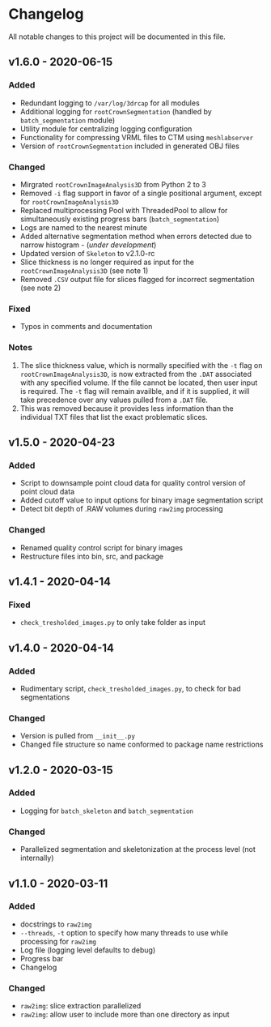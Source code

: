 # Changelog

All notable changes to this project will be documented in this file.

## v1.6.0 - 2020-06-15

### Added

- Redundant logging to `/var/log/3drcap` for all modules
- Additional logging for `rootCrownSegmentation` (handled by `batch_segmentation` module)
- Utility module for centralizing logging configuration
- Functionality for compressing VRML files to CTM using `meshlabserver`
- Version of `rootCrownSegmentation` included in generated OBJ files

### Changed

- Mirgrated `rootCrownImageAnalysis3D` from Python 2 to 3
- Removed `-i` flag support in favor of a single positional argument, except for `rootCrownImageAnalysis3D`
- Replaced multiprocessing Pool with ThreadedPool to allow for simultaneously existing progress bars (`batch_segmentation`)
- Logs are named to the nearest minute
- Added alternative segmentation method when errors detected due to narrow histogram - (*under development*)
- Updated version of `Skeleton` to v2.1.0-rc
- Slice thickness is no longer required as input for the `rootCrownImageAnalysis3D` (see note 1)
- Removed `.CSV` output file for slices flagged for incorrect segmentation (see note 2)

### Fixed

- Typos in comments and documentation

### Notes
1. The slice thickness value, which is normally specified with the `-t` flag on `rootCrownImageAnalysis3D`, is now
extracted from the `.DAT` associated with any specified volume. If the file cannot be located, then user input is 
required. The `-t` flag will remain availble, and if it is supplied, it will take precedence over any values pulled
from a `.DAT` file.
2. This was removed because it provides less information than the individual TXT
files that list the exact problematic slices.

## v1.5.0 - 2020-04-23

### Added

- Script to downsample point cloud data for quality control version of point cloud data
- Added cutoff value to input options for binary image segmentation script
- Detect bit depth of .RAW volumes during `raw2img` processing

### Changed

- Renamed quality control script for binary images
- Restructure files into bin, src, and package

## v1.4.1 - 2020-04-14

### Fixed

- `check_tresholded_images.py` to only take folder as input

## v1.4.0 - 2020-04-14

### Added

- Rudimentary script, `check_tresholded_images.py`, to check for bad segmentations

### Changed

- Version is pulled from `__init__.py`
- Changed file structure so name conformed to package name restrictions

## v1.2.0 - 2020-03-15

### Added

- Logging for `batch_skeleton` and `batch_segmentation`

### Changed

- Parallelized segmentation and skeletonization at the process level (not internally)

## v1.1.0 - 2020-03-11

### Added

- docstrings to `raw2img`
- `--threads`, `-t` option to specify how many threads to use while processing for `raw2img`
- Log file (logging level defaults to debug)
- Progress bar
- Changelog

### Changed

- `raw2img`: slice extraction parallelized
- `raw2img`: allow user to include more than one directory as input